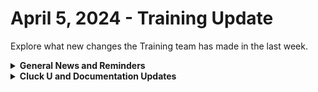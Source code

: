 # April 5, 2024 - Training Update

Explore what new changes the Training team has made in the last week.

<details>

<summary><strong>General News and Reminders</strong></summary>

* **SHOUT OUT** to Nick, Luke, Richard, Luis, Jonathan, Ryan, Brian, Alex, Caleb, Mike, Chris, and Timothy and James (with PERFECT Scores!),  for successfully taking our [foundations-certification.md](../../../cluck-university/rewst-foundations/foundations-certification.md "mention") Exam, and collecting your prestigious **Certified Rewster** badge in Discord.&#x20;
* Join us in our [Cluck-U Discord channel](https://discord.com/channels/936789089703845988/1121465945295167588) if you have any questions, comments, or concerns!

</details>

<details>

<summary><strong>Cluck U and Documentation Updates</strong></summary>

**What's New at Cluck University?**

* We'd love to get your feedback on our Training and Documentation! [Please fill out this form to let us know how we can improve](https://app.sli.do/event/m8C3AjPUnuDgpkVDmPsQL3)!
* As a reminder, you can make training and documentation requests at [https://rewst.canny.io/](https://rewst.canny.io/)
* Eddie delivered the Rewst 203 Training this week and [it can now be scheduled here](https://calendly.com/cluck-u/rewst-203-boolean-logic-comparisons)!
* Clea has joined the battle to educate! She will be delivering the Rewst 103 _and_ Rewst 104 Training next week!

![](<../../../.gitbook/assets/Clea (2).png>)

**New & Updated Pages:**

* [march-22nd-2024-app-platform-maddness.md](../../roc-open-mics/roc-open-mics-north-america/2024-roc-open-mics/march-22nd-2024-app-platform-maddness.md "mention") Open Mic page added
* [microsoft-cloud-integration-bundle](../../../documentation/integrations/individual-integration-documentation/cloud/microsoft-cloud-integration-bundle/ "mention") page added
* [rewst-user-setup-and-gdap-relationship-guidance.md](../../../documentation/integrations/individual-integration-documentation/cloud/microsoft-cloud-integration-bundle/microsoft-csp/rewst-user-setup-and-gdap-relationship-guidance.md "mention") updated with Microsoft Partner Center link
* [duo-integration-setup.md](../../../documentation/integrations/individual-integration-documentation/mfa/duo-security/duo-integration-setup.md "mention") page updated with new steps
* [Broken link](broken-reference "mention") step 6 corrected
* [exchange-online-and-multi-property-values.md](../../../documentation/integrations/individual-integration-documentation/cloud/microsoft-cloud-integration-bundle/microsoft-exchange-online/exchange-online-and-multi-property-values.md "mention") page added
* [internal-rewst-jinja-examples.md](../../../documentation/jinja/internal-rewst-jinja-examples.md "mention") page updated with examples
* [organization-variables.md](../../../documentation/user-management/organization-variables.md "mention") `pax8_unmapped_alert_ignore_list` and `halo_site_name_search_override` Org variables added
* [microsoft-cloud-permissions.md](../../../documentation/integrations/individual-integration-documentation/cloud/microsoft-cloud-integration-bundle/microsoft-cloud-permissions.md "mention") page added

</details>

